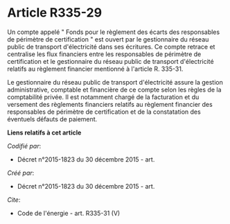 # Article R335-29

Un compte appelé " Fonds pour le règlement des écarts des responsables de périmètre de certification " est ouvert par le
gestionnaire du réseau public de transport d'électricité dans ses écritures. Ce compte retrace et centralise les flux
financiers entre les responsables de périmètre de certification et le gestionnaire du réseau public de transport
d'électricité relatifs au règlement financier mentionné à l'article R. 335-31. 

Le gestionnaire du réseau public de transport d'électricité assure la gestion administrative, comptable et financière de ce
compte selon les règles de la comptabilité privée. Il est notamment chargé de la facturation et du versement des règlements
financiers relatifs au règlement financier des responsables de périmètre de certification et de la constatation des éventuels
défauts de paiement.

**Liens relatifs à cet article**

_Codifié par_:

  - Décret n°2015-1823 du 30 décembre 2015 - art.

_Créé par_:

  - Décret n°2015-1823 du 30 décembre 2015 - art.

_Cite_:

  - Code de l'énergie - art. R335-31 (V)
